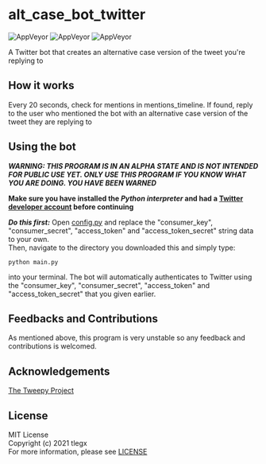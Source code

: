 # alt_case_bot_twitter
<p>
  <img alt="AppVeyor" src="https://img.shields.io/badge/Status-Unstable-informational?color=orange">
  <img alt="AppVeyor" src="https://img.shields.io/badge/Language-Python-informational?color=blue">
  <img alt="AppVeyor" src="https://img.shields.io/badge/Version-v0.0.0 alpha-informational?color=orange">
</p>

A Twitter bot that creates an alternative case version of the tweet you're replying to
## How it works
Every 20 seconds, check for mentions in mentions_timeline. If found, reply to the user who mentioned the bot with an alternative case version of the tweet they are replying to
## Using the bot
***WARNING: THIS PROGRAM IS IN AN ALPHA STATE AND IS NOT INTENDED FOR PUBLIC USE YET. ONLY USE THIS PROGRAM IF YOU KNOW WHAT YOU ARE DOING. YOU HAVE BEEN WARNED***

**Make sure you have installed the *Python interpreter* and had a [Twitter developer account](https://developers.twitter.com) before continuing**

***Do this first:*** Open [config.py](https://github.com/tlegx/alt_case_bot_twitter/blob/master/config.py) and replace the "consumer_key", "consumer_secret", "access_token" and "access_token_secret" string data to your own.</br>
Then, navigate to the directory you downloaded this and simply type:
```
python main.py
```
into your terminal. The bot will automatically authenticates to Twitter using the "consumer_key", "consumer_secret", "access_token" and "access_token_secret" that you given earlier.
## Feedbacks and Contributions
As mentioned above, this program is very unstable so any feedback and contributions is welcomed.
## Acknowledgements
[The Tweepy Project](https://github.com/tweepy/tweepy)
## License
MIT License</br>
Copyright (c) 2021 tlegx</br>
For more information, please see [LICENSE](https://github.com/tlegx/alt_case_bot_twitter/blob/master/LICENSE)
